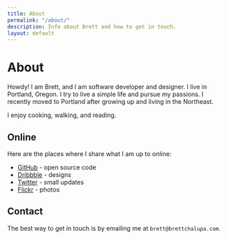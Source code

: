 ```yaml
---
title: About
permalink: "/about/"
description: Info about Brett and how to get in touch.
layout: default
---
```


# About

Howdy! I am Brett, and I am software developer and designer. I live in Portland, Oregon. I try to live a simple life and pursue my passions. I recently moved to Portland after growing up and living in the Northeast.

I enjoy cooking, walking, and reading.

## Online

Here are the places where I share what I am up to online:

- [GitHub](https://github.com/brettchalupa) - open source code
- [Dribbble](https://dribbble.com/brettchalupa) - designs
- [Twitter](https://twitter.com/brettchalupa) - small updates
- [Flickr](https://www.flickr.com/photos/brettchalupa/) - photos

## Contact

The best way to get in touch is by emailing me at
`brett@brettchalupa.com`.
